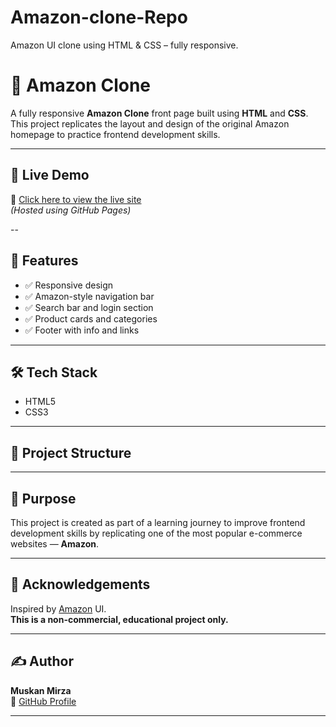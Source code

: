 # Amazon-clone-Repo
Amazon UI clone using HTML &amp; CSS – fully responsive.

# 🛒 Amazon Clone

A fully responsive **Amazon Clone** front page built using **HTML** and **CSS**.  
This project replicates the layout and design of the original Amazon homepage to practice frontend development skills.

---

## 🚀 Live Demo

🔗 [Click here to view the live site]( https://muskanmirza2004.github.io/Amazon-clone-Repo/)  
*(Hosted using GitHub Pages)*

--

## 📁 Features

- ✅ Responsive design  
- ✅ Amazon-style navigation bar  
- ✅ Search bar and login section  
- ✅ Product cards and categories  
- ✅ Footer with info and links  

---

## 🛠️ Tech Stack

- HTML5  
- CSS3  

---

## 📂 Project Structure


---

## 🎯 Purpose

This project is created as part of a learning journey to improve frontend development skills by replicating one of the most popular e-commerce websites — **Amazon**.

---

## 🙌 Acknowledgements

Inspired by [Amazon](https://www.amazon.in) UI.  
**This is a non-commercial, educational project only.**

---

## ✍️ Author

**Muskan Mirza**  
🔗 [GitHub Profile](https://github.com/Muskanmirza2004/Amazon-clone-Repo.git)

---

